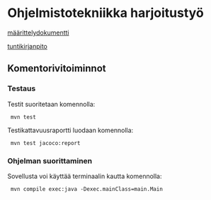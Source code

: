 # Ohjelmistotekniikka harjoitustyö

[määrittelydokumentti](https://github.com/iikkamatias/harjoitustyo/blob/master/dokumentaatio/dokumentaatio.md)

[tuntikirjanpito](https://github.com/iikkamatias/harjoitustyo/blob/master/dokumentaatio/tuntikirjanpito.md)

## Komentorivitoiminnot

### Testaus

 Testit suoritetaan komennolla:
 ```
  mvn test
 ```

 Testikattavuusraportti luodaan komennolla:
 ```
  mvn test jacoco:report
 ```

### Ohjelman suorittaminen

 Sovellusta voi käyttää terminaalin kautta komennolla:
 ```
  mvn compile exec:java -Dexec.mainClass=main.Main
 ``` 
